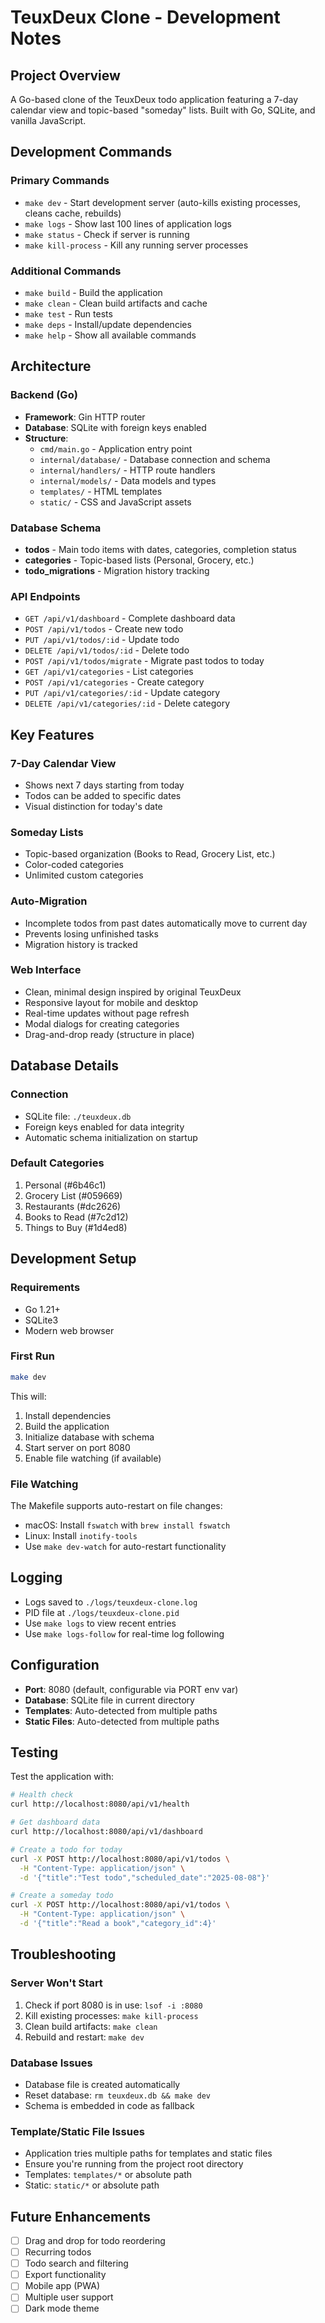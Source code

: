 # TeuxDeux Clone - Development Notes

## Project Overview
A Go-based clone of the TeuxDeux todo application featuring a 7-day calendar view and topic-based "someday" lists. Built with Go, SQLite, and vanilla JavaScript.

## Development Commands

### Primary Commands
- `make dev` - Start development server (auto-kills existing processes, cleans cache, rebuilds)
- `make logs` - Show last 100 lines of application logs
- `make status` - Check if server is running
- `make kill-process` - Kill any running server processes

### Additional Commands
- `make build` - Build the application
- `make clean` - Clean build artifacts and cache
- `make test` - Run tests
- `make deps` - Install/update dependencies
- `make help` - Show all available commands

## Architecture

### Backend (Go)
- **Framework**: Gin HTTP router
- **Database**: SQLite with foreign keys enabled
- **Structure**:
  - `cmd/main.go` - Application entry point
  - `internal/database/` - Database connection and schema
  - `internal/handlers/` - HTTP route handlers
  - `internal/models/` - Data models and types
  - `templates/` - HTML templates
  - `static/` - CSS and JavaScript assets

### Database Schema
- **todos** - Main todo items with dates, categories, completion status
- **categories** - Topic-based lists (Personal, Grocery, etc.)
- **todo_migrations** - Migration history tracking

### API Endpoints
- `GET /api/v1/dashboard` - Complete dashboard data
- `POST /api/v1/todos` - Create new todo
- `PUT /api/v1/todos/:id` - Update todo
- `DELETE /api/v1/todos/:id` - Delete todo
- `POST /api/v1/todos/migrate` - Migrate past todos to today
- `GET /api/v1/categories` - List categories
- `POST /api/v1/categories` - Create category
- `PUT /api/v1/categories/:id` - Update category
- `DELETE /api/v1/categories/:id` - Delete category

## Key Features

### 7-Day Calendar View
- Shows next 7 days starting from today
- Todos can be added to specific dates
- Visual distinction for today's date

### Someday Lists
- Topic-based organization (Books to Read, Grocery List, etc.)
- Color-coded categories
- Unlimited custom categories

### Auto-Migration
- Incomplete todos from past dates automatically move to current day
- Prevents losing unfinished tasks
- Migration history is tracked

### Web Interface
- Clean, minimal design inspired by original TeuxDeux
- Responsive layout for mobile and desktop
- Real-time updates without page refresh
- Modal dialogs for creating categories
- Drag-and-drop ready (structure in place)

## Database Details

### Connection
- SQLite file: `./teuxdeux.db`
- Foreign keys enabled for data integrity
- Automatic schema initialization on startup

### Default Categories
1. Personal (#6b46c1)
2. Grocery List (#059669) 
3. Restaurants (#dc2626)
4. Books to Read (#7c2d12)
5. Things to Buy (#1d4ed8)

## Development Setup

### Requirements
- Go 1.21+
- SQLite3
- Modern web browser

### First Run
```bash
make dev
```
This will:
1. Install dependencies
2. Build the application
3. Initialize database with schema
4. Start server on port 8080
5. Enable file watching (if available)

### File Watching
The Makefile supports auto-restart on file changes:
- macOS: Install `fswatch` with `brew install fswatch`
- Linux: Install `inotify-tools`
- Use `make dev-watch` for auto-restart functionality

## Logging
- Logs saved to `./logs/teuxdeux-clone.log`
- PID file at `./logs/teuxdeux-clone.pid`
- Use `make logs` to view recent entries
- Use `make logs-follow` for real-time log following

## Configuration
- **Port**: 8080 (default, configurable via PORT env var)
- **Database**: SQLite file in current directory
- **Templates**: Auto-detected from multiple paths
- **Static Files**: Auto-detected from multiple paths

## Testing
Test the application with:
```bash
# Health check
curl http://localhost:8080/api/v1/health

# Get dashboard data
curl http://localhost:8080/api/v1/dashboard

# Create a todo for today
curl -X POST http://localhost:8080/api/v1/todos \
  -H "Content-Type: application/json" \
  -d '{"title":"Test todo","scheduled_date":"2025-08-08"}'

# Create a someday todo
curl -X POST http://localhost:8080/api/v1/todos \
  -H "Content-Type: application/json" \
  -d '{"title":"Read a book","category_id":4}'
```

## Troubleshooting

### Server Won't Start
1. Check if port 8080 is in use: `lsof -i :8080`
2. Kill existing processes: `make kill-process`
3. Clean build artifacts: `make clean`
4. Rebuild and restart: `make dev`

### Database Issues
- Database file is created automatically
- Reset database: `rm teuxdeux.db && make dev`
- Schema is embedded in code as fallback

### Template/Static File Issues
- Application tries multiple paths for templates and static files
- Ensure you're running from the project root directory
- Templates: `templates/*` or absolute path
- Static: `static/*` or absolute path

## Future Enhancements
- [ ] Drag and drop for todo reordering
- [ ] Recurring todos
- [ ] Todo search and filtering
- [ ] Export functionality
- [ ] Mobile app (PWA)
- [ ] Multiple user support
- [ ] Dark mode theme